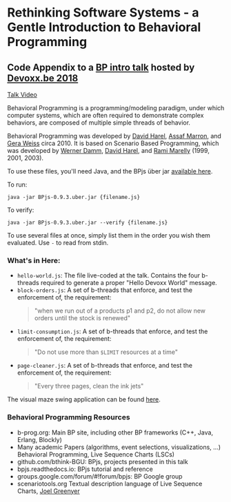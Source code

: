 # Rethinking Software Systems - a Gentle Introduction to Behavioral Programming
## Code Appendix to a [BP intro talk](https://dvbe18.confinabox.com/talk/ECS-4884/Rethinking_Software_Systems:_A_friendly_introduction_to_Behavioral_Programming) hosted by [Devoxx.be 2018](https://devoxx.be)

[Talk Video](https://youtu.be/PW8VdWA0UcA)

Behavioral Programming is a programming/modeling paradigm, under which computer systems, which are often required to demonstrate complex behaviors, are composed of multiple simple threads of behavior.

Behavioral Programming was developed by [David Harel](http://www.wisdom.weizmann.ac.il/~harel/), [Assaf Marron](http://www.wisdom.weizmann.ac.il/~amarron/), and [Gera Weiss](https://www.cs.bgu.ac.il/~geraw/) circa 2010. It is based on Scenario Based Programming, which was developed by [Werner Damm](https://uol.de/informatik/ses/personen/werner-damm/), [David Harel](http://www.wisdom.weizmann.ac.il/~harel/), and [Rami Marelly](http://portal.idc.ac.il/faculty/en/Pages/profile.aspx?username=rmarelly) (1999, 2001, 2003).

To use these files, you'll need Java, and the BPjs über jar [available here](https://github.com/bThink-BGU/BPjs/releases).

To run:

    java -jar BPjs-0.9.3.uber.jar {filename.js}

To verify:

    java -jar BPjs-0.9.3.uber.jar --verify {filename.js}


To use several files at once, simply list them in the order you wish them evaluated. Use `-` to read from stdin.

### What's in Here:

* `hello-world.js`: The file live-coded at the talk. Contains the four b-threads required to generate a proper "Hello Devoxx World" message.
* `block-orders.js`: A set of b-threads that enforce, and test the enforcement of, the requirement:
    > "when we run out of a products p1 and p2, do not allow new orders until the stock is renewed"
* `limit-consumption.js`: A set of b-threads that enforce, and test the enforcement of, the requirement:
    > "Do not use more than `$LIMIT` resources at a time"
* `page-cleaner.js`: A set of b-threads that enforce, and test the enforcement of, the requirement:
    > "Every three pages, clean the ink jets"

The visual maze swing application can be found [here](https://github.com/bThink-BGU/VisualRunningExamples).

### Behavioral Programming Resources

* b-prog.org: Main BP site, including other BP frameworks (C++, Java, Erlang, Blockly)
* Many academic Papers (algorithms, event selections, visualizations, ...) Behavioral Programming, Live Sequence Charts (LSCs)
* github.com/bthink-BGU: BPjs, projects presented in this talk
* bpjs.readthedocs.io: BPjs tutorial and reference
* groups.google.com/forum/#!forum/bpjs: BP Google group
* scenariotools.org Textual description language of Live Sequence Charts, [Joel Greenyer](http://jgreen.de)



